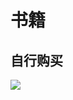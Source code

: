 # 书籍

## 自行购买

![](https://cdn.jsdelivr.net/gh/NEUQer-xing/Markdown_images@master/images-2/202409111610797.png)